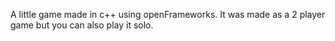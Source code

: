 A little game made in c++ using openFrameworks. It was made as a 2 player game but you can also play it solo.
